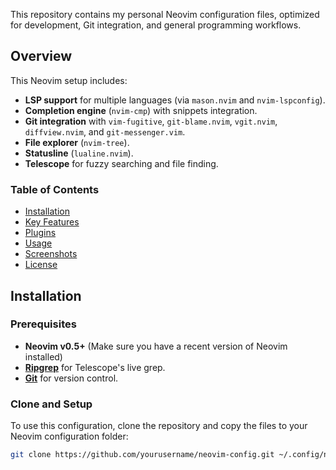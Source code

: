 
This repository contains my personal Neovim configuration files, optimized for development, Git integration, and general programming workflows.

## Overview

This Neovim setup includes:
- **LSP support** for multiple languages (via `mason.nvim` and `nvim-lspconfig`).
- **Completion engine** (`nvim-cmp`) with snippets integration.
- **Git integration** with `vim-fugitive`, `git-blame.nvim`, `vgit.nvim`, `diffview.nvim`, and `git-messenger.vim`.
- **File explorer** (`nvim-tree`).
- **Statusline** (`lualine.nvim`).
- **Telescope** for fuzzy searching and file finding.

### Table of Contents
- [Installation](#installation)
- [Key Features](#key-features)
- [Plugins](#plugins)
- [Usage](#usage)
- [Screenshots](#screenshots)
- [License](#license)

## Installation

### Prerequisites

- **Neovim v0.5+** (Make sure you have a recent version of Neovim installed)
- **[Ripgrep](https://github.com/BurntSushi/ripgrep)** for Telescope's live grep.
- **[Git](https://git-scm.com/)** for version control.

### Clone and Setup

To use this configuration, clone the repository and copy the files to your Neovim configuration folder:

```bash
git clone https://github.com/yourusername/neovim-config.git ~/.config/nvim
